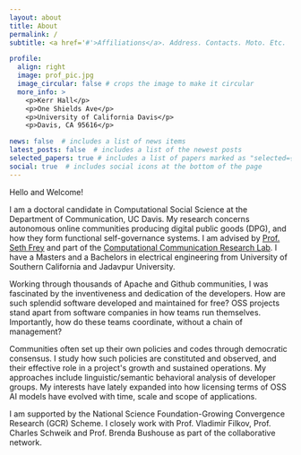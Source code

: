 ```yaml
---
layout: about
title: About
permalink: /
subtitle: <a href='#'>Affiliations</a>. Address. Contacts. Moto. Etc.

profile:
  align: right
  image: prof_pic.jpg
  image_circular: false # crops the image to make it circular
  more_info: >
    <p>Kerr Hall</p>
    <p>One Shields Ave</p>
    <p>University of California Davis</p>
    <p>Davis, CA 95616</p>

news: false  # includes a list of news items
latest_posts: false  # includes a list of the newest posts
selected_papers: true # includes a list of papers marked as "selected={true}"
social: true  # includes social icons at the bottom of the page
---
```


Hello and Welcome!

I am a doctoral candidate in Computational Social Science at the Department of Communication, UC Davis. My research concerns autonomous online communities producing digital public goods (DPG), and how they form functional self-governance systems. I am advised by [Prof. Seth Frey](https://communication.ucdavis.edu/people/seth-frey) and part of the [Computational Communication Research Lab](https://c2.ucdavis.edu/). I have a Masters and a Bachelors in electrical engineering from University of Southern California and Jadavpur University.

Working through thousands of Apache and Github communities, I was fascinated by the inventiveness and dedication of the developers. How are such splendid software developed and maintained for free? OSS projects stand apart from software companies in how teams run themselves. Importantly, how do these teams coordinate, without a chain of management?  

Communities often set up their own policies and codes through democratic consensus. I study how such policies are constituted and observed, and their effective role in a project's growth and sustained operations. My approaches include linguistic/semantic behavioral analysis of developer groups. My interests have lately expanded into how licensing terms of OSS AI models have evolved with time, scale and scope of applications.

I am supported by the National Science Foundation-Growing Convergence Research (GCR) Scheme. I closely work with Prof. Vladimir Filkov, Prof. Charles Schweik and Prof. Brenda Bushouse as part of the collaborative network. 

<!-- [subreddit](http://reddit.com). You can put a picture in, too. The code is already in, just name your picture `prof_pic.jpg` and put it in the `img/` folder.

Put your address / P.O. box / other info right below your picture. You can also disable any of these elements by editing `profile` property of the YAML header of your `_pages/about.md`. Edit `_bibliography/papers.bib` and Jekyll will render your [publications page](/al-folio/publications/) automatically.

Link to your social media connections, too. This theme is set up to use [Font Awesome icons](http://fortawesome.github.io/Font-Awesome/) and [Academicons](https://jpswalsh.github.io/academicons/), like the ones below. Add your Facebook, Twitter, LinkedIn, Google Scholar, or just disable all of them. -->